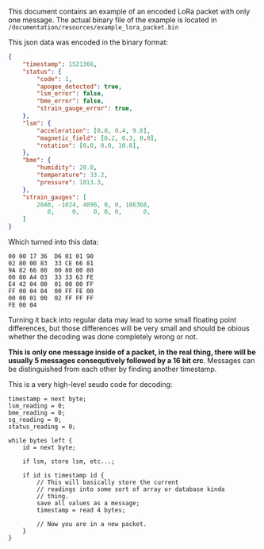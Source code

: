 This document contains an example of an encoded LoRa packet with only one
message. The actual binary file of the example is located in 
`/documentation/resources/example_lora_packet.bin`

This json data was encoded in the binary format: 

```json
{
    "timestamp": 1521366,
    "status": {
        "code": 1,
        "apogee_detected": true,
        "lsm_error": false,
        "bme_error": false,
        "strain_gauge_error": true,
    },
    "lsm": {
        "acceleration": [0.0, 0.4, 9.8],
        "magnetic_field": [0.2, 0.3, 0.0],
        "rotation": [0.0, 0.0, 10.0],
    },
    "bme": {
        "humidity": 20.0,
        "temperature": 33.2,
        "pressure": 1013.3,
    },
    "strain_gauges": [
        2048, -1024, 4096, 0, 0, 186368,
           0,     0,    0, 0, 0,      0,
    ]
}
```

Which turned into this data:

```text
00 00 17 36  D6 01 01 90
02 80 00 83  33 CE 66 81
9A 82 66 80  00 80 00 80
00 80 A4 03  33 33 63 FE
E4 42 04 00  01 00 00 FF
FF 00 04 04  00 FF FE 00
00 00 01 00  02 FF FF FF
FE 00 04
```

Turning it back into regular data may lead to some small floating point
differences, but those differences will be very small and should be obious
whether the decoding was done completely wrong or not.

**This is only one message inside of a packet, in the real thing, there will 
be usually 5 messages consequtively followed by a 16 bit crc**. Messages can
be distinguished from each other by finding another timestamp.

This is a very high-level seudo code for decoding:

```text
timestamp = next byte;
lsm_reading = 0;
bme_reading = 0;
sg_reading = 0;
status_reading = 0;

while bytes left {
    id = next byte;
    
    if lsm, store lsm, etc...;
    
    if id is timestamp id {
        // This will basically store the current
        // readings into some sort of array or database kinda
        // thing.
        save all values as a message;
        timestamp = read 4 bytes;
        
        // Now you are in a new packet.
    }
}
```

